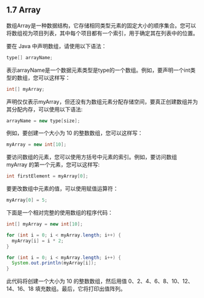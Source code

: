 ## 1.7 Array

数组Array是一种数据结构，它存储相同类型元素的固定大小的顺序集合。您可以将数组视为项目列表，其中每个项目都有一个索引，用于确定其在列表中的位置。

要在 Java 中声明数组，请使用以下语法：
```java
type[] arrayName;
```
表示arrayName是一个数据元素类型是type的一个数组。例如，要声明一个int类型的数组，您可以这样写：
```java
int[] myArray;
```
声明仅仅表示myArray，但还没有为数组元素分配存储空间，要真正创建数组并为其分配内存，可以使用以下语法:
```java
arrayName = new type[size];
```
例如，要创建一个大小为 10 的整数数组，您可以这样写：
```java
myArray = new int[10];
```
要访问数组的元素，您可以使用方括号中元素的索引。例如，要访问数组 myArray 的第一个元素，您可以这样写:
```java
int firstElement = myArray[0];
```
要更改数组中元素的值，可以使用赋值运算符：
```java
myArray[0] = 5;
```
下面是一个相对完整的使用数组的程序代码：
```java
int[] myArray = new int[10];

for (int i = 0; i < myArray.length; i++) {
  myArray[i] = i * 2;
}

for (int i = 0; i < myArray.length; i++) {
  System.out.println(myArray[i]);
}
```
此代码将创建一个大小为 10 的整数数组，然后用值 0、2、4、6、8、10、12、14、16、18 填充数组。最后，它将打印出值阵列。
